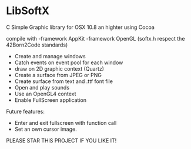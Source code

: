 # LibSoftX
C Simple Graphic library for OSX 10.8 an highter using Cocoa

compile with -framework AppKit -framework OpenGL
(softx.h respect the 42Born2Code standards)

- Create and manage windows
- Catch events on event pool for each window
- draw on 2D graphic context (Quartz)
- Create a surface from JPEG or PNG
- Create surface from text and .ttf font file
- Open and play sounds
- Use an OpenGL4 context
- Enable FullScreen application

Future features:
- Enter and exit fullscreen with function call
- Set an own cursor image.

PLEASE STAR THIS PROJECT IF YOU LIKE IT!
